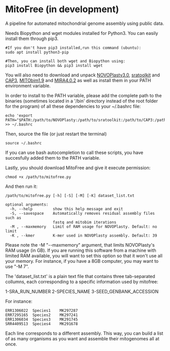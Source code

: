 # MitoFree (in development)

A pipeline for automated mitochondrial genome assembly using public data.

Needs Biopython and wget modules installed for Python3. You can easily install them through pip3.

```
#If you don't have pip3 installed,run this command (ubuntu):
sudo apt install python3-pip

#Then, you can install both wget and Biopython using:
pip3 install Biopython && pip3 install wget
```

You will also need to download and unpack [NOVOPlasty3.0](https://github.com/ndierckx/NOVOPlasty), [sratoolkit](https://www.ncbi.nlm.nih.gov/sra/docs/toolkitsoft/) and [CAP3](http://seq.cs.iastate.edu/cap3.html), [MITObim1.9](https://github.com/chrishah/MITObim) and [MIRA4.0.2](https://ufpr.dl.sourceforge.net/project/mira-assembler/MIRA/stable/mira_4.0.2_linux-gnu_x86_64_static.tar.bz2) as well as install them in your PATH environment variable.

In order to install to the PATH variable, please add the complete path to the binaries (sometimes located in a '/bin' directory instead of the root folder for the program) of all these dependencies to your ~/.bashrc file:

```
echo 'export PATH="$PATH:/path/to/NOVOPlasty:/path/to/sratoolkit:/path/to/CAP3:/path/to/MITObim:/path/to/MIRA"' >> ~/.bashrc
```

Then, source the file (or just restart the terminal)

```
source ~/.bashrc
```

If you can use bash autocompletion to call these scripts, you have succesfully added them to the PATH variable.

Lastly, you should download MitoFree and give it execute permission:

```
chmod +x /path/to/mitofree.py
```

And then run it:

```
/path/to/mitofree.py [-h] [-S] [-M] [-K] dataset_list.txt

optional arguments:
  -h, --help         show this help message and exit
  -S, --savespace    Automatically removes residual assembly files such as
                     fastq and mitobim iterations
  -M , --maxmemory   Limit of RAM usage for NOVOPlasty. Default: no limit
  -K , --kmer        K-mer used in NOVOPlasty assembly. Default: 39
```

Please note the -M "--maxmemory" argument, that limits NOVOPlasty's RAM usage (in GB). If you are running this software from a machine with limited RAM available, you will want to set this option so that it won't use all your memory. For instance, if you have a 8GB computer, you may want to use "-M 7". 

The 'dataset_list.txt' is a plain text file that contains three tab-separated collumns, each corresponding to a specific information used by mitofree:

1-SRA_RUN_NUMBER        2-SPECIES_NAME          3-SEED_GENBANK_ACCESSION

For instance:

```
ERR1306022	Species1	MK297287
ERR7295165	Species2	MK297241
ERR1306034	Species3	MK291745
SRR4409513	Species4	MK291678
```

Each line corresponds to a different assembly. This way, you can build a list of as many organisms as you want and assemble their mitogenomes all at once.
